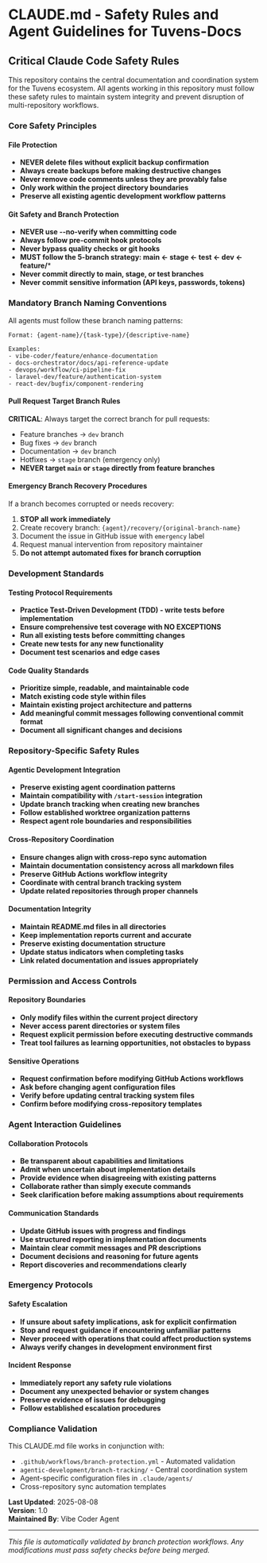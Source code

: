 # CLAUDE.md - Safety Rules and Agent Guidelines for Tuvens-Docs

## Critical Claude Code Safety Rules

This repository contains the central documentation and coordination system for the Tuvens ecosystem. All agents working in this repository must follow these safety rules to maintain system integrity and prevent disruption of multi-repository workflows.

### Core Safety Principles

#### File Protection
- **NEVER delete files without explicit backup confirmation**
- **Always create backups before making destructive changes**
- **Never remove code comments unless they are provably false**
- **Only work within the project directory boundaries**
- **Preserve all existing agentic development workflow patterns**

#### Git Safety and Branch Protection
- **NEVER use --no-verify when committing code**
- **Always follow pre-commit hook protocols**
- **Never bypass quality checks or git hooks**
- **MUST follow the 5-branch strategy: main ← stage ← test ← dev ← feature/***
- **Never commit directly to main, stage, or test branches**
- **Never commit sensitive information (API keys, passwords, tokens)**

### Mandatory Branch Naming Conventions

All agents must follow these branch naming patterns:

```
Format: {agent-name}/{task-type}/{descriptive-name}

Examples:
- vibe-coder/feature/enhance-documentation
- docs-orchestrator/docs/api-reference-update
- devops/workflow/ci-pipeline-fix
- laravel-dev/feature/authentication-system
- react-dev/bugfix/component-rendering
```

#### Pull Request Target Branch Rules

**CRITICAL**: Always target the correct branch for pull requests:
- Feature branches → `dev` branch
- Bug fixes → `dev` branch  
- Documentation → `dev` branch
- Hotfixes → `stage` branch (emergency only)
- **NEVER target `main` or `stage` directly from feature branches**

#### Emergency Branch Recovery Procedures

If a branch becomes corrupted or needs recovery:
1. **STOP all work immediately**
2. Create recovery branch: `{agent}/recovery/{original-branch-name}`
3. Document the issue in GitHub issue with `emergency` label
4. Request manual intervention from repository maintainer
5. **Do not attempt automated fixes for branch corruption**

### Development Standards

#### Testing Protocol Requirements
- **Practice Test-Driven Development (TDD) - write tests before implementation**
- **Ensure comprehensive test coverage with NO EXCEPTIONS**
- **Run all existing tests before committing changes**
- **Create new tests for any new functionality**
- **Document test scenarios and edge cases**

#### Code Quality Standards
- **Prioritize simple, readable, and maintainable code**
- **Match existing code style within files**
- **Maintain existing project architecture and patterns**
- **Add meaningful commit messages following conventional commit format**
- **Document all significant changes and decisions**

### Repository-Specific Safety Rules

#### Agentic Development Integration
- **Preserve existing agent coordination patterns**
- **Maintain compatibility with `/start-session` integration**
- **Update branch tracking when creating new branches**
- **Follow established worktree organization patterns**
- **Respect agent role boundaries and responsibilities**

#### Cross-Repository Coordination
- **Ensure changes align with cross-repo sync automation**
- **Maintain documentation consistency across all markdown files**
- **Preserve GitHub Actions workflow integrity**
- **Coordinate with central branch tracking system**
- **Update related repositories through proper channels**

#### Documentation Integrity
- **Maintain README.md files in all directories**
- **Keep implementation reports current and accurate**
- **Preserve existing documentation structure**
- **Update status indicators when completing tasks**
- **Link related documentation and issues appropriately**

### Permission and Access Controls

#### Repository Boundaries
- **Only modify files within the current project directory**
- **Never access parent directories or system files**
- **Request explicit permission before executing destructive commands**
- **Treat tool failures as learning opportunities, not obstacles to bypass**

#### Sensitive Operations
- **Request confirmation before modifying GitHub Actions workflows**
- **Ask before changing agent configuration files**
- **Verify before updating central tracking system files**
- **Confirm before modifying cross-repository templates**

### Agent Interaction Guidelines

#### Collaboration Protocols
- **Be transparent about capabilities and limitations**
- **Admit when uncertain about implementation details**
- **Provide evidence when disagreeing with existing patterns**
- **Collaborate rather than simply execute commands**
- **Seek clarification before making assumptions about requirements**

#### Communication Standards
- **Update GitHub issues with progress and findings**
- **Use structured reporting in implementation documents**
- **Maintain clear commit messages and PR descriptions**
- **Document decisions and reasoning for future agents**
- **Report discoveries and recommendations clearly**

### Emergency Protocols

#### Safety Escalation
- **If unsure about safety implications, ask for explicit confirmation**
- **Stop and request guidance if encountering unfamiliar patterns**
- **Never proceed with operations that could affect production systems**
- **Always verify changes in development environment first**

#### Incident Response
- **Immediately report any safety rule violations**
- **Document any unexpected behavior or system changes**  
- **Preserve evidence of issues for debugging**
- **Follow established escalation procedures**

### Compliance Validation

This CLAUDE.md file works in conjunction with:
- `.github/workflows/branch-protection.yml` - Automated validation
- `agentic-development/branch-tracking/` - Central coordination system
- Agent-specific configuration files in `.claude/agents/`
- Cross-repository sync automation templates

**Last Updated**: 2025-08-08  
**Version**: 1.0  
**Maintained By**: Vibe Coder Agent

---

*This file is automatically validated by branch protection workflows. Any modifications must pass safety checks before being merged.*